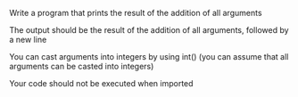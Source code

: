 Write a program that prints the result of the addition of all arguments



The output should be the result of the addition of all arguments, followed by a new line

You can cast arguments into integers by using int() (you can assume that all arguments can be casted into integers)

Your code should not be executed when imported
